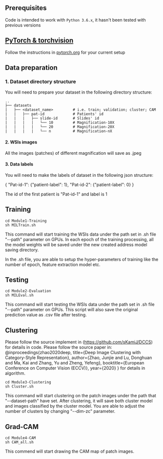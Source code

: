 ## Prerequisites
Code is intended to work with ```Python 3.6.x```,  it hasn't been tested with previous versions

## [PyTorch & torchvision](http://pytorch.org/)
Follow the instructions in [pytorch.org](http://pytorch.org) for your current setup

## Data preparation
### 1. Dataset directory structure
You will need to prepare your dataset in the following directory structure:

    ..
    ├── datasets                   
    |   ├── <dataset_name>         # i.e. train; validation; cluster; CAM
    |   |   ├── pat-id             # Patients' id
    |   |   |   ├── slide-id       # Slides' id
    |   |   |   |   └── 10         # Magnification-10X
    |   |   |   |   └── 20         # Magnification-20X
    |   |   |   |   └── n          # Magnification-nX
	
#### 2. WSIs images
All the images (patches) of different magnification will save as .jpeg

#### 3. Data labels
You will need to make the labels of dataset in the following json structure:

{
	"Pat-id-1": {"patient-label": 1},
	"Pat-id-2": {"patient-label": 0}
}

The id of the first patient is "Pat-id-1" and label is 1

## Training
```
cd Module1-Training
sh MILTrain.sh
```
This command will start training the WSIs data under the path set in .sh file "--path" parameter on GPUs. In each epoch of the training processing, all the model weights will be saved under the new created address model saving directory.

In the .sh file, you are able to setup the hyper-parameters of training like the number of epoch, feature extraction model etc.

## Testing
```
cd Module2-Evaluation
sh MILEval.sh
```
This command will start testing the WSIs data under the path set in .sh file "--path" parameter on GPUs. This script will also save the original prediction value as .csv file after testing.

## Clustering
Please follow the source implement in (https://github.com/sKamiJ/DCCS) for details in code.
Please follow the source paper in:
@inproceedings{zhao2020deep,
  title={Deep Image Clustering with Category-Style Representation},
  author={Zhao, Junjie and Lu, Donghuan and Ma, Kai and Zhang, Yu and Zheng, Yefeng},
  booktitle={European Conference on Computer Vision (ECCV)},
  year={2020}
}
for details in algorithm.
```
cd Module3-Clustering
sh Cluster.sh
```
This command will start clustering on the patch images under the path that "--dataset-path" have set. After clustering, it will save both cluster model and images classified by the cluster model. You are able to adjust the number of clusters by changing "--dim-zc" parameter. 

## Grad-CAM
```
cd Module4-CAM
sh CAM_all.sh
```
This commend will start drawing the CAM map of patch images.
